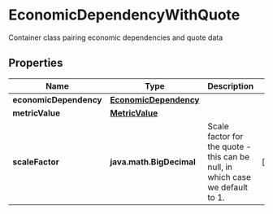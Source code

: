 

# EconomicDependencyWithQuote

Container class pairing economic dependencies and quote data

## Properties

Name | Type | Description | Notes
------------ | ------------- | ------------- | -------------
**economicDependency** | [**EconomicDependency**](EconomicDependency.md) |  | 
**metricValue** | [**MetricValue**](MetricValue.md) |  | 
**scaleFactor** | **java.math.BigDecimal** | Scale factor for the quote - this can be null, in which case we default to 1. |  [optional]



